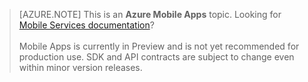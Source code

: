 >[AZURE.NOTE] This is an **Azure Mobile Apps** topic. Looking for [Mobile Services documentation](/documentation/services/mobile-services/)? <br/><br/> Mobile Apps is currently in Preview and is not yet recommended for production use. SDK and API contracts are subject to change even within minor version releases.
